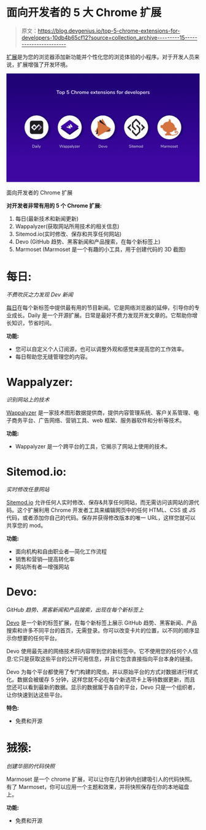# 面向开发者的 5 大 Chrome 扩展

> 原文：<https://blog.devgenius.io/top-5-chrome-extensions-for-developers-10db4b65cf12?source=collection_archive---------15----------------------->

[扩展](https://junaidsshaikh.com/top-5-chrome-extensions-for-developers/)是为您的浏览器添加新功能并个性化您的浏览体验的小程序。对于开发人员来说，扩展增强了开发环境。

![](img/9ebc43b1a7201fb64789162986f977c8.png)

面向开发者的 Chrome 扩展

**对开发者非常有用的 5 个 Chrome 扩展:**

1.  每日(最新技术和新闻更新)
2.  Wappalyzer(获取网站所用技术的相关信息)
3.  Sitemod.io(实时修改、保存和共享任何网站)
4.  Devo (GitHub 趋势、黑客新闻和产品搜索，在每个新标签上)
5.  Marmoset (Marmoset 是一个有趣的小工具，用于创建代码的 3D 截图)

# 每日:

*不费吹灰之力发现 Dev 新闻*

[每日](https://daily.dev/)在每个新标签中提供最有用的节目新闻。它是网络浏览器的延伸，引导你的专业成长。Daily 是一个开源扩展。日常是最好不费力发现开发文章的。它帮助你增长知识，节省时间。

**功能:**

*   您可以自定义个人订阅源，也可以调整外观和感觉来提高您的工作效率。
*   每日帮助您无缝管理您的内容。

# Wappalyzer:

*识别网站上的技术*

[Wappalyzer](https://www.wappalyzer.com/download) 是一家技术图形数据提供商，提供内容管理系统、客户关系管理、电子商务平台、广告网络、营销工具、web 框架、服务器软件和分析等技术。

**功能:**

*   Wappalyzer 是一个跨平台的工具，它揭示了网站上使用的技术。

# Sitemod.io:

*实时修改任意网站*

[Sitemod.io](https://sitemod.io/) 允许任何人实时修改、保存&共享任何网站，而无需访问该网站的源代码。这个扩展利用 Chrome 开发者工具来编辑网页中的任何 HTML、CSS 或 JS 代码，或者添加你自己的代码。保存并获得修改版本的唯一 URL，这样您就可以共享您的 mod。

**功能:**

*   面向机构和自由职业者—简化工作流程
*   销售和营销—提高转化率
*   网站所有者—增强网站

# Devo:

*GitHub 趋势、黑客新闻和产品搜索，出现在每个新标签上*

[Devo](https://chrome.google.com/webstore/detail/devo/elkhalpmbmbaeoemecpcfdcoekmpgmdm?hl=en) 是一个新的标签扩展，在每个新标签上展示 GitHub 趋势、黑客新闻、产品搜索和许多不同平台的首页，无需登录。你可以改变卡片的位置，以不同的顺序显示你想要的任何平台。

Devo 使用最先进的网络技术将内容带到您的新标签中。它不使用您的任何个人信息:它只是获取这些平台的公开可用信息，并且它包含直接指向平台本身的链接。

Devo 为每个平台都使用了专门构建的爬虫，并以原始平台的方式对数据进行样式化。数据会被缓存 5 分钟，这样您就不必在每个新选项卡上等待数据更新，而且您还可以看到最新的数据。显示的数据属于各自的平台，Devo 只是一个组织者，让你快速到达这些平台。

**特色:**

*   免费和开源

# 狨猴:

*创建华丽的代码快照*

Marmoset 是一个 chrome 扩展，可以让你在几秒钟内创建吸引人的代码快照。有了 Marmoset，你可以应用一个主题和效果，并将快照保存在你的本地磁盘上。

**功能:**

*   免费和开源